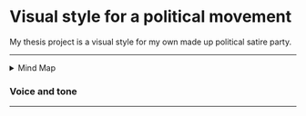 # Visual style for a political movement 

My thesis project is a visual style for my own made up political satire party.

---

<details>
  <summary>Mind Map</summary>

![](/img/thesis-mind-map.jpg)
</details>

### Voice and tone

---
